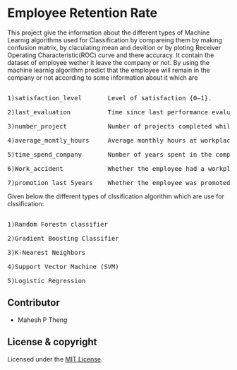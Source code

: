 # Employee Retention Rate
This project give the information about the different types of Machine Learnig algorithms used for Classification by compareing them by making confusion matrix, by claculating mean and devition or by ploting Receiver Operating Characteristic(ROC) curve and there accuracy. It contain the dataset of employee wether it leave the company or not. By using the machine learnig algorithm predict that the employee will remain in the company or not according to some information about it which are
<pre><br>1)satisfaction_level       Level of satisfaction {0–1}.
    <br>2)last_evaluation          Time since last performance evaluation (in years).
    <br>3)number_project           Number of projects completed while at work.
    <br>4)average_montly_hours     Average monthly hours at workplace.
    <br>5)time_spend_company       Number of years spent in the company.
    <br>6)Work_accident            Whether the employee had a workplace accident.
    <br>7)promotion_last_5years    Whether the employee was promoted in the last five years.</pre>
    
Given below the different types of clssification algorithm which are use for clssification:
<pre><br>1)Random Forestn classifier
    <br>2)Gradient Boosting Classifier
    <br>3)K-Nearest Neighbors
    <br>4)Support Vector Machine (SVM)
    <br>5)Logistic Regression</pre>

## Contributor
<ul style="list-style-type:disc;">
    <li>Mahesh P Theng</li>
</ul>

## License & copyright
Licensed under the [MIT License](LICENSE).
